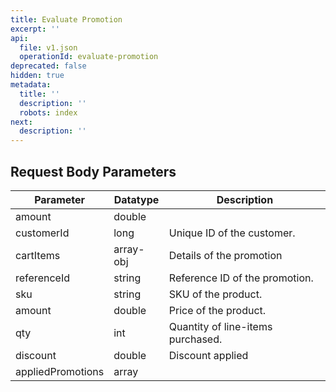 ```yaml
---
title: Evaluate Promotion
excerpt: ''
api:
  file: v1.json
  operationId: evaluate-promotion
deprecated: false
hidden: true
metadata:
  title: ''
  description: ''
  robots: index
next:
  description: ''
---
```

## Request Body Parameters

| Parameter         | Datatype  | Description                       |
| ----------------- | --------- | --------------------------------- |
| amount            | double    |                                   |
| customerId        | long      | Unique ID of the customer.        |
| cartItems         | array-obj | Details of the promotion          |
| referenceId       | string    | Reference ID of the promotion.    |
| sku               | string    | SKU of the product.               |
| amount            | double    | Price of the product.             |
| qty               | int       | Quantity of line-items purchased. |
| discount          | double    | Discount applied                  |
| appliedPromotions | array     |                                   |